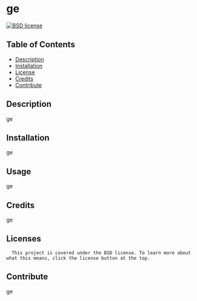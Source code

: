 # ge
  [![BSD license](https://img.shields.io/badge/License-BSD-blue.svg)](undefined)

  ## Table of Contents
  - [Description](#description)
  - [Installation](#installation)
  - [License](#license)
  - [Credits](#credits)
  - [Contribute](#contribute)

  ## Description
  ge

  ## Installation
  ge
  
  ## Usage
  ge

  ## Credits
  ge

  ## Licenses
      This project is covered under the BSD license. To learn more about what this means, click the license button at the top.

  ## Contribute
  ge
